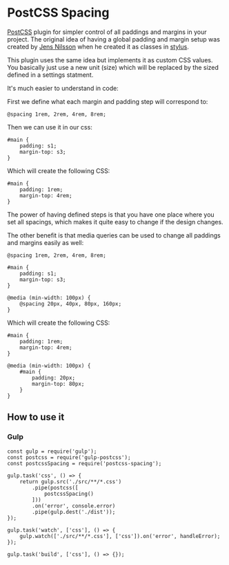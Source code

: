 # PostCSS Spacing

[PostCSS](https://github.com/postcss/postcss) plugin for simpler control of all paddings and margins in your project. The original idea of having a global padding and margin setup was created by [Jens Nilsson](https://github.com/jensjns) when he created it as classes in [stylus](https://learnboost.github.io/stylus/). 

This plugin uses the same idea but implements it as custom CSS values. You basically just use a new unit (size) which will be replaced by the sized defined in a settings statment.

It's much easier to understand in code:

First we define what each margin and padding step will correspond to:

    @spacing 1rem, 2rem, 4rem, 8rem;

Then we can use it in our css:

    #main {
        padding: s1;
        margin-top: s3;
    }

Which will create the following CSS:

    #main {
        padding: 1rem;
        margin-top: 4rem;
    }

The power of having defined steps is that you have one place where you set all spacings, which makes it quite easy to change if the design changes.

The other benefit is that media queries can be used to change all paddings and margins easily as well:

    @spacing 1rem, 2rem, 4rem, 8rem;

    #main {
        padding: s1;
        margin-top: s3;
    }

    @media (min-width: 100px) {
        @spacing 20px, 40px, 80px, 160px;
    }


Which will create the following CSS:

    #main {
        padding: 1rem;
        margin-top: 4rem;
    }

    @media (min-width: 100px) {
        #main {
            padding: 20px;
            margin-top: 80px;
        }
    }

## How to use it

### Gulp

    const gulp = require('gulp');
    const postcss = require('gulp-postcss');
    const postcssSpacing = require('postcss-spacing');

    gulp.task('css', () => {
        return gulp.src('./src/**/*.css')
            .pipe(postcss([
                postcssSpacing()
            ]))
            .on('error', console.error)
            .pipe(gulp.dest('./dist'));
    });

    gulp.task('watch', ['css'], () => {
        gulp.watch(['./src/**/*.css'], ['css']).on('error', handleError);
    });

    gulp.task('build', ['css'], () => {});



